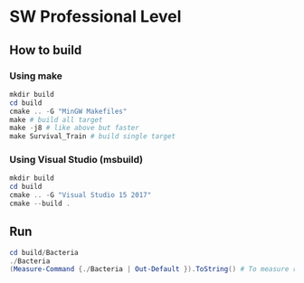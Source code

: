 # SW Professional Level

## How to build

### Using make

```ps1
mkdir build
cd build
cmake .. -G "MinGW Makefiles"
make # build all target
make -j8 # like above but faster
make Survival_Train # build single target
```

### Using Visual Studio (msbuild)

```ps1
mkdir build
cd build
cmake .. -G "Visual Studio 15 2017"
cmake --build .
```

## Run

```ps1
cd build/Bacteria
./Bacteria
(Measure-Command {./Bacteria | Out-Default }).ToString() # To measure run time
```
